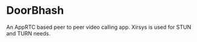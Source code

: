 # DoorBhash
An AppRTC based peer to peer video calling app.
Xirsys is used for STUN and TURN needs.
